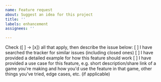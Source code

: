 ```yaml
---
name: Feature request
about: Suggest an idea for this project
title: ''
labels: enhancement
assignees: ''

---
```


Check ([ ] -> [x]) all that apply, then describe the issue below:
[ ] I have searched the tracker for similar issues (including closed ones)
[ ] I have provided a detailed example for how this feature should work
[ ] I have provided a use case for this feature, e.g. short description/share link of a game you're making and how you'd use the feature in that game, other things you've tried, edge cases, etc. (if applicable)
